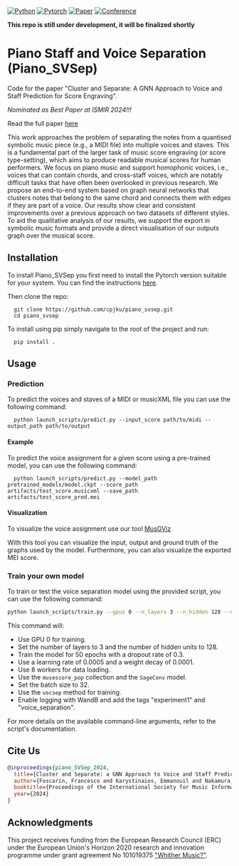 [![Python](https://img.shields.io/badge/-Python_3.8+-blue?logo=python&logoColor=white)](https://www.python.org/)
[![Pytorch](https://img.shields.io/badge/PyTorch_2.0+-ee4c2c?logo=pytorch&logoColor=white)](https://pytorch.org/get-started/locally/)
[![Paper](http://img.shields.io/badge/paper-arxiv.2407.21030-B31B1B.svg)](https://arxiv.org/abs/2407.21030)
[![Conference](http://img.shields.io/badge/ISMIR-2024-4b44ce.svg)](https://ismir2024.ismir.net/papers)

**This repo is still under development, it will be finalized shortly** 

# Piano Staff and Voice Separation (Piano_SVSep)

Code for the paper "Cluster and Separate: A GNN Approach to Voice and Staff Prediction for Score Engraving".

_Nominated as Best Paper at ISMIR 2024!!!_

Read the full paper [here](https://arxiv.org/abs/2407.21030)

This work approaches the problem of separating the notes from a quantised symbolic music piece (e.g., a MIDI file) into multiple voices and staves. This is a fundamental part of the larger task of music score engraving (or score type-setting), which aims to produce readable musical scores for human performers. We focus on piano music and support homophonic voices, i.e., voices that can contain chords, and cross-staff voices, which are notably difficult tasks that have often been overlooked in previous research. We propose an end-to-end system based on graph neural networks that clusters notes that belong to the same chord and connects them with edges if they are part of a voice. Our results show clear and consistent improvements over a previous approach on two datasets of different styles. To aid the qualitative analysis of our results, we support the export in symbolic music formats and provide a direct visualisation of our outputs graph over the musical score. 


## Installation

To install Piano_SVSep you first need to install the Pytorch version suitable for your system.
You can find the instructions [here](https://pytorch.org/get-started/locally/).

Then clone the repo:
```shell
  git clone https://github.com/cpjku/piano_svsep.git
  cd piano_svsep
```

To install using pip simply navigate to the root of the project and run:
```shell
  pip install .
```

## Usage

### Prediction

To predict the voices and staves of a MIDI or musicXML file you can use the following command:
```shell
  python launch_scripts/predict.py --input_score path/to/midi --output_path path/to/output
```

#### Example

To predict the voice assignment for a given score using a pre-trained model, you can use the following command:
```shell
  python launch_scripts/predict.py --model_path pretrained_models/model.ckpt --score_path artifacts/test_score.musicxml --save_path artifacts/test_score_pred.mei
```

#### Visualization

To visualize the voice assignment use our tool [MusGViz](https://github.com/fosfrancesco/musgviz/)

With this tool you can visualize the input, output and ground truth of the graphs used by the model.
Furthermore, you can also visualize the exported MEI score.



### Train your own model

To train or test the voice separation model using the provided script, you can use the following command:

```bash
python launch_scripts/train.py --gpus 0 --n_layers 3 --n_hidden 128 --n_epochs 50 --dropout 0.3 --lr 0.0005 --weight_decay 0.0001 --num_workers 8 --collection musescore_pop --model SageConv --batch_size 32 --method vocsep --use_wandb --tags "experiment1,voice_separation"
```

This command will:
- Use GPU 0 for training.
- Set the number of layers to 3 and the number of hidden units to 128.
- Train the model for 50 epochs with a dropout rate of 0.3.
- Use a learning rate of 0.0005 and a weight decay of 0.0001.
- Use 8 workers for data loading.
- Use the `musescore_pop` collection and the `SageConv` model.
- Set the batch size to 32.
- Use the `vocsep` method for training.
- Enable logging with WandB and add the tags "experiment1" and "voice_separation".

For more details on the available command-line arguments, refer to the script's documentation.


## Cite Us

```bibtex
@inproceedings{piano_SVSep_2024,
  title={Cluster and Separate: a GNN Approach to Voice and Staff Prediction for Score Engraving},
  author={Foscarin, Francesco and Karystinaios, Emmanouil and Nakamura, Eita and Widmer, Gerhard},
  booktitle={Proceedings of the International Society for Music Information Retrieval Conference (ISMIR)},
  year={2024}
}
```

## Acknowledgments

This project receives funding from the European Research Council (ERC) under 
the European Union's Horizon 2020 research and innovation programme under grant 
agreement No 101019375 ["Whither Music?"](https://www.jku.at/en/institute-of-computational-perception/research/projects/whither-music/).

